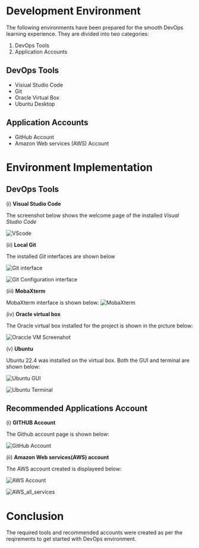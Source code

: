 # Development Environment

The following environments have been prepared for the smooth DevOps learning experience. They are divided into two categories:

1. DevOps Tools
2. Application Accounts

## DevOps Tools
- Visiual Studio Code
- Git
- Oracle Virtual Box
- Ubuntu Desktop

## Application Accounts
- GitHub Account
- Amazon Web services (AWS) Account

# Environment Implementation

## DevOps Tools

(i) **Visual Studio Code**

The screenshot below shows the welcome page of the installed *Visual Studio Code*

![VScode](/miniProjects/Dev_Environment/screenshots/Vscode_welcome_page.png)


(ii) **Local Git**

The installed *Git* interfaces are shown below

![Git interface](/miniProjects/Dev_Environment/screenshots/local_git_version.png)

![Git Configuration interface](/miniProjects/Dev_Environment/screenshots/local_git_configuration.png)

(iii) **MobaXterm**

MobaXterm interface is shown below:
![MobaXterm](/miniProjects/Dev_Environment/screenshots/MobaXterm.png)

(iv) **Oracle virtual box**

The Oracle virtual box installed for the project is shown in the picture below:

![Oraccle VM Screenahot](/miniProjects/Dev_Environment/screenshots/Oracle_VM.png)


(v) **Ubuntu**

Ubuntu 22.4 was installed on the virtual box. Both the GUI and terminal are shown below:

![Ubuntu GUI](/miniProjects/Dev_Environment/screenshots/Ubuntu%20GUI.png)

![Ubuntu Terminal](/miniProjects/Dev_Environment/screenshots/Ubuntu_terminal.png)

## Recommended Applications Account

(i) **GITHUB Account**

The Github account page is shown below:

![GitHub Account](/miniProjects/Dev_Environment/screenshots/Github_Account.png)


(ii) **Amazon Web services(AWS) account**

The AWS account created is displayeed below: 

![AWS Account](/miniProjects/Dev_Environment/screenshots/AWS_homepage.png)

![AWS_all_services](/miniProjects/Dev_Environment/screenshots/AWS_all_services_page.png)

# Conclusion

The required tools and recommended accounts were created as per the reqirements to get started with DevOps environment.




